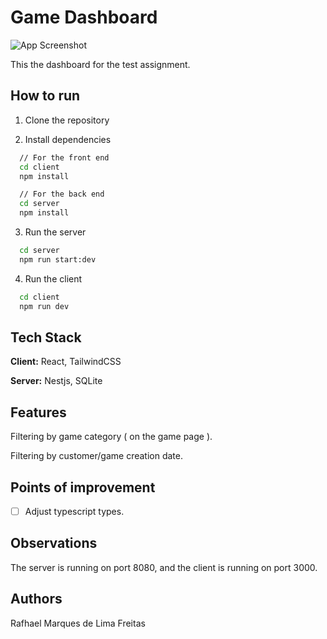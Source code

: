 # Game Dashboard

![App Screenshot](https://i.imgur.com/z4S7Jn9.png)

This the dashboard for the test assignment.

## How to run

1. Clone the repository

2. Install dependencies

```bash
  // For the front end
  cd client
  npm install
```

```bash
  // For the back end
  cd server
  npm install
```

3. Run the server

```bash
  cd server
  npm run start:dev
```

4. Run the client

```bash
  cd client
  npm run dev
```

## Tech Stack

**Client:** React, TailwindCSS

**Server:** Nestjs, SQLite

## Features
Filtering by game category ( on the game page ).

Filtering by customer/game creation date.

## Points of improvement

- [ ] Adjust typescript types.

## Observations

The server is running on port 8080, and
the client is running on port 3000.

## Authors
Rafhael Marques de Lima Freitas
